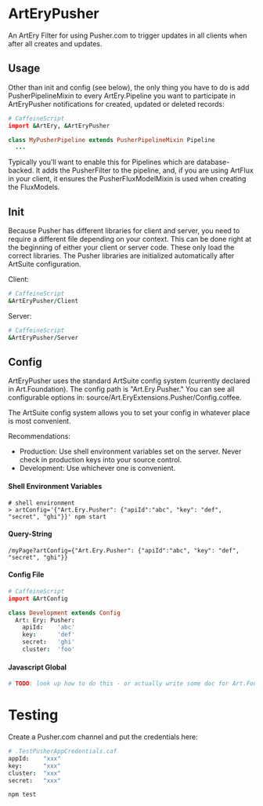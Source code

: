 # ArtEryPusher

An ArtEry Filter for using Pusher.com to trigger updates in all clients when after all creates and updates.

## Usage

Other than init and config (see below), the only thing you have to do is add PusherPipelineMixin to every ArtEry.Pipeline you want to participate in ArtEryPusher notifications for created, updated or deleted records:

```coffeescript
# CaffeineScript
import &ArtEry, &ArtEryPusher

class MyPusherPipeline extends PusherPipelineMixin Pipeline
  ...
```

Typically you'll want to enable this for Pipelines which are database-backed. It adds the PusherFilter to the pipeline, and, if you are using ArtFlux in your client, it ensures the PusherFluxModelMixin is used when creating the FluxModels.

## Init

Because Pusher has different libraries for client and server, you need to require a different file depending on your context. This can be done right at the beginning of either your client or server code. These only load the correct libraries. The Pusher libraries are initialized automatically after ArtSuite configuration.

Client:

```coffeescript
# CaffeineScript
&ArtEryPusher/Client
```

Server:

```coffeescript
# CaffeineScript
&ArtEryPusher/Server
```

## Config

ArtEryPusher uses the standard ArtSuite config system (currently declared in Art.Foundation). The config path is "Art.Ery.Pusher." You can see all configurable options in: source/Art.EryExtensions.Pusher/Config.coffee.

The ArtSuite config system allows you to set your config in whatever place is most convenient.

Recommendations:

- Production: Use shell environment variables set on the server. Never check in production keys into your source control.
- Development: Use whichever one is convenient.

#### Shell Environment Variables

```shell
# shell environment
> artConfig='{"Art.Ery.Pusher": {"apiId":"abc", "key": "def", "secret", "ghi"}}' npm start
```

#### Query-String

```
/myPage?artConfig={"Art.Ery.Pusher": {"apiId":"abc", "key": "def", "secret", "ghi"}}
```

#### Config File

```coffeescript
# CaffeineScript
import &ArtConfig

class Development extends Config
  Art: Ery: Pusher:
    apiId:    'abc'
    key:      'def'
    secret:   'ghi'
    cluster:  'foo'
```

#### Javascript Global

```coffeescript
# TODO: look up how to do this - or actually write some doc for Art.Foundation.Config!
```

# Testing

Create a Pusher.com channel and put the credentials here:

```coffeescript
# .TestPusherAppCredentials.caf
appId:    "xxx"
key:      "xxx"
cluster:  "xxx"
secret:   "xxx"
```

```bash
npm test
```
